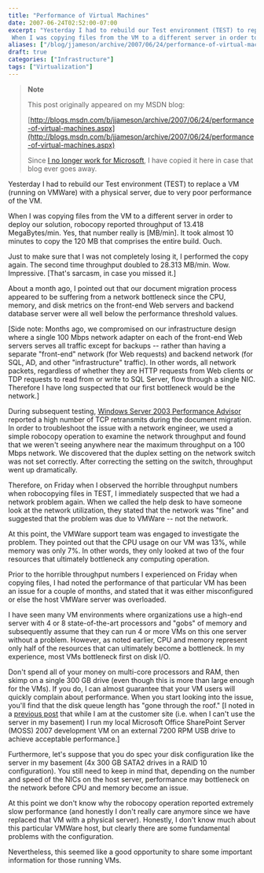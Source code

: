 ```yaml
---
title: "Performance of Virtual Machines"
date: 2007-06-24T02:52:00-07:00
excerpt: "Yesterday I had to rebuild our Test environment (TEST) to replace a VM (running on VMWare) with a physical server, due to very poor performance of the VM. 
 When I was copying files from the VM to a different server in order to deploy our solution, robocopy..."
aliases: ["/blog/jjameson/archive/2007/06/24/performance-of-virtual-machines.aspx"]
draft: true
categories: ["Infrastructure"]
tags: ["Virtualization"]
---
```


> **Note**
>
> This post originally appeared on my MSDN blog:
>
> [http://blogs.msdn.com/b/jjameson/archive/2007/06/24/performance-of-virtual-machines.aspx](http://blogs.msdn.com/b/jjameson/archive/2007/06/24/performance-of-virtual-machines.aspx)
>
> Since [I no longer work for Microsoft](/blog/jjameson/2011/09/02/last-day-with-microsoft), I have copied it here in case that blog ever goes away.

Yesterday I had to rebuild our Test environment (TEST) to replace a VM (running on VMWare) with a physical server, due to very poor performance of the VM.

When I was copying files from the VM to a different server in order to deploy our solution, robocopy reported throughput of 13.418 MegaBytes/min. Yes, that number really is [MB/min]. It took almost 10 minutes to copy the 120 MB that comprises the entire build. Ouch.

Just to make sure that I was not completely losing it, I performed the copy again. The second time throughput doubled to 28.313 MB/min. Wow. Impressive. [That's sarcasm, in case you missed it.]

About a month ago, I pointed out that our document migration process appeared to be suffering from a network bottleneck since the CPU, memory, and disk metrics on the front-end Web servers and backend database server were all well below the performance threshold values.

[Side note: Months ago, we compromised on our infrastructure design where a single 100 Mbps network adapter on each of the front-end Web servers serves all traffic except for backups -- rather than having a separate "front-end" network (for Web requests) and backend network (for SQL, AD, and other "infrastructure" traffic). In other words, all network packets, regardless of whether they are HTTP requests from Web clients or TDP requests to read from or write to SQL Server, flow through a single NIC. Therefore I have long suspected that our first bottleneck would be the network.]

During subsequent testing, [Windows Server 2003 Performance Advisor](http://www.microsoft.com/downloads/details.aspx?FamilyID=09115420-8c9d-46b9-a9a5-9bffcd237da2&DisplayLang=en) reported a high number of TCP retransmits during the document migration. In order to troubleshoot the issue with a network engineer, we used a simple robocopy operation to examine the network throughput and found that we weren't seeing anywhere near the maximum throughput on a 100 Mbps network. We discovered that the duplex setting on the network switch was not set correctly. After correcting the setting on the switch, throughput went up dramatically.

Therefore, on Friday when I observed the horrible throughput numbers when robocopying files in TEST, I immediately suspected that we had a network problem again. When we called the help desk to have someone look at the network utilization, they stated that the network was "fine" and suggested that the problem was due to VMWare -- not the network.

At this point, the VMWare support team was engaged to investigate the problem. They pointed out that the CPU usage on our VM was 13%, while memory was only 7%. In other words, they only looked at two of the four resources that ultimately bottleneck any computing operation.

Prior to the horrible throughput numbers I experienced on Friday when copying files, I had noted the performance of that particular VM has been an issue for a couple of months, and stated that it was either misconfigured or else the host VMWare server was overloaded.

I have seen many VM environments where organizations use a high-end server with 4 or 8 state-of-the-art processors and "gobs" of memory and subsequently assume that they can run 4 or more VMs on this one server without a problem. However, as noted earlier, CPU and memory represent only half of the resources that can ultimately become a bottleneck. In my experience, most VMs bottleneck first on disk I/O.

Don't spend all of your money on multi-core processors and RAM, then skimp on a single 300 GB drive (even though this is more than large enough for the VMs). If you do, I can almost guarantee that your VM users will quickly complain about performance. When you start looking into the issue, you'll find that the disk queue length has "gone through the roof." [I noted in a [previous post](/blog/jjameson/2007/06/08/virtual-server-issues) that while I am at the customer site (i.e. when I can't use the server in my basement) I run my local Microsoft Office SharePoint Server (MOSS) 2007 development VM on an external 7200 RPM USB drive to achieve acceptable performance.]

Furthermore, let's suppose that you do spec your disk configuration like the server in my basement (4x 300 GB SATA2 drives in a RAID 10 configuration). You still need to keep in mind that, depending on the number and speed of the NICs on the host server, performance may bottleneck on the network before CPU and memory become an issue.

At this point we don't know why the robocopy operation reported extremely slow performance (and honestly I don't really care anymore since we have replaced that VM with a physical server). Honestly, I don't know much about this particular VMWare host, but clearly there are some fundamental problems with the configuration.

Nevertheless, this seemed like a good opportunity to share some important information for those running VMs.

